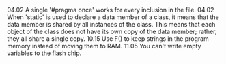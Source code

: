 04.02   A single '#pragma once' works for every inclusion in the file. 
04.02   When 'static' is used to declare a data member of a class, 
        it means that the data member is shared by all instances of the class. 
        This means that each object of the class does not have its own copy of the data member; 
        rather, they all share a single copy.
10.15   Use F() to keep strings in the program memory instead of moving them to RAM. 
11.05   You can't write empty variables to the flash chip. 
